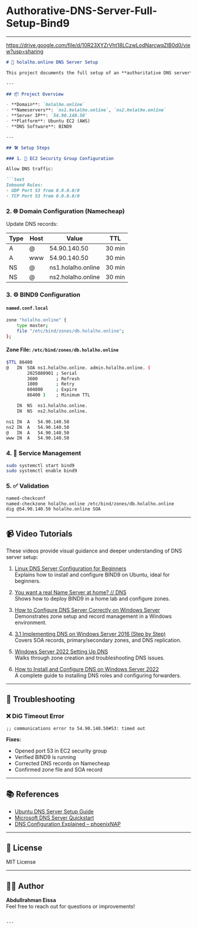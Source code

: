 # Authorative-DNS-Server-Full-Setup-Bind9
---


https://drive.google.com/file/d/10R23XYZrVht18LCzwLodNarcwqZIB0d0/view?usp=sharing

```markdown
# 🧭 holalho.online DNS Server Setup

This project documents the full setup of an **authoritative DNS server** for the domain `holalho.online` using **BIND9** on an **AWS EC2 Ubuntu instance**. It includes zone configuration, firewall setup, domain registrar integration, and troubleshooting.

---

## 📦 Project Overview

- **Domain**: `holalho.online`
- **Nameservers**: `ns1.holalho.online`, `ns2.holalho.online`
- **Server IP**: `54.90.140.50`
- **Platform**: Ubuntu EC2 (AWS)
- **DNS Software**: BIND9

---

## 🛠️ Setup Steps

### 1. 🔐 EC2 Security Group Configuration

Allow DNS traffic:

```text
Inbound Rules:
- UDP Port 53 from 0.0.0.0/0
- TCP Port 53 from 0.0.0.0/0
```

### 2. 🌐 Domain Configuration (Namecheap)

Update DNS records:

| Type | Host | Value               | TTL     |
|------|------|---------------------|---------|
| A    | @    | 54.90.140.50        | 30 min  |
| A    | www  | 54.90.140.50        | 30 min  |
| NS   | @    | ns1.holalho.online  | 30 min  |
| NS   | @    | ns2.holalho.online  | 30 min  |

### 3. ⚙️ BIND9 Configuration

#### `named.conf.local`

```bash
zone "holalho.online" {
    type master;
    file "/etc/bind/zones/db.holalho.online";
};
```

#### Zone File: `/etc/bind/zones/db.holalho.online`

```bash
$TTL 86400
@   IN  SOA ns1.holalho.online. admin.holalho.online. (
        2025080901 ; Serial
        3600       ; Refresh
        1800       ; Retry
        604800     ; Expire
        86400 )    ; Minimum TTL

    IN  NS  ns1.holalho.online.
    IN  NS  ns2.holalho.online.

ns1 IN  A   54.90.140.50
ns2 IN  A   54.90.140.50
@   IN  A   54.90.140.50
www IN  A   54.90.140.50
```

### 4. 🔄 Service Management

```bash
sudo systemctl start bind9
sudo systemctl enable bind9
```

### 5. ✅ Validation

```bash
named-checkconf
named-checkzone holalho.online /etc/bind/zones/db.holalho.online
dig @54.90.140.50 holalho.online SOA
```

---

## 📹 Video Tutorials

These videos provide visual guidance and deeper understanding of DNS server setup:

1. [Linux DNS Server Configuration for Beginners](https://www.youtube.com/watch?v=I8lawEbZKxA)  
   Explains how to install and configure BIND9 on Ubuntu, ideal for beginners.

2. [You want a real Name Server at home? // DNS](https://www.youtube.com/watch?v=syzwLwE3Xq4)  
   Shows how to deploy BIND9 in a home lab and configure zones.

3. [How to Configure DNS Server Correctly on Windows Server](https://www.youtube.com/watch?v=6l2T7-4dJis)  
   Demonstrates zone setup and record management in a Windows environment.

4. [3.1 Implementing DNS on Windows Server 2016 (Step by Step)](https://www.youtube.com/watch?v=P6KEXb1pIFg)  
   Covers SOA records, primary/secondary zones, and DNS replication.

5. [Windows Server 2022 Setting Up DNS](https://www.youtube.com/watch?v=n1bojk5amj8&pp=ygUOI3NlcnZlcjIwMjJkbnM%3D)  
   Walks through zone creation and troubleshooting DNS issues.

6. [How to Install and Configure DNS on Windows Server 2022](https://www.youtube.com/watch?v=OtdOEiTozUE)  
   A complete guide to installing DNS roles and configuring forwarders.

---

## 🧪 Troubleshooting

### ❌ DiG Timeout Error

```text
;; communications error to 54.90.140.50#53: timed out
```

**Fixes:**
- Opened port 53 in EC2 security group
- Verified BIND9 is running
- Corrected DNS records on Namecheap
- Confirmed zone file and SOA record

---

## 📚 References

- [Ubuntu DNS Server Setup Guide](https://documentation.ubuntu.com/server/how-to/networking/install-dns/)  
- [Microsoft DNS Server Quickstart](https://learn.microsoft.com/en-us/windows-server/networking/dns/quickstart-install-configure-dns-server)  
- [DNS Configuration Explained – phoenixNAP](https://phoenixnap.com/kb/dns-configuration)

---

## 📄 License

MIT License

---

## 🙋‍♂️ Author

**Abdullrahman Eissa**  
Feel free to reach out for questions or improvements!
```

---
